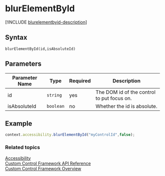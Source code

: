 # blurElementById

[!INCLUDE [blurelementbyid-description](includes/blurelementbyid-description.md)]

## Syntax

`blurElementById(id,isAbsoluteId)`

## Parameters

| Parameter Name|Type|Required|Description|
| ------------- |----|--------|-----------|
|id|`string`|yes|The DOM id of the control to put focus on.|
|isAbsoluteId|`boolean`|no|Whether the id is absolute.|

## Example

```JavaScript
context.accessibility.blurElementById("myControlId",false);
```
### Related topics

[Accessibility](../accessibility.md)<br />
[Custom Control Framework API Reference](../index.md)<br />
[Custom Control Framework Overview](../../custom-control-framework-overview.md)<br />